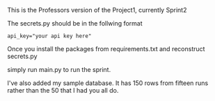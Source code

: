 This is the Professors version of the Project1, currently Sprint2

The secrets.py should be in the follwing format

    api_key="your api key here"

Once you install the packages from requirements.txt and reconstruct secrets.py

simply run main.py to run the sprint.

I've also added my sample database. It has 150 rows from fifteen runs rather than the 50 that I had you all do.
